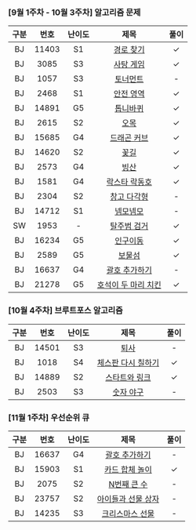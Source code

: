 ### **[9월 1주차 - 10월 3주차]** 알고리즘 문제
| 구분 | 번호 | 난이도 |   제목   | 풀이 |
|:---:|:---:|:---:|:-----------------:|:---:|
| BJ | 11403 | S1  |    [경로 찾기](https://www.acmicpc.net/problem/11403)    |  ✓  |
| BJ | 3085 | S3  |    [사탕 게임](https://www.acmicpc.net/problem/3085)    |  ✓  |
| BJ | 1057 | S3  |    [토너먼트](https://www.acmicpc.net/problem/1057)    |  -  |
| BJ | 2468 | S1  |    [안전 영역](https://www.acmicpc.net/problem/2468)    |  ✓  |
| BJ | 14891 | G5  |    [톱니바퀴](https://www.acmicpc.net/problem/14891)    |  ✓  |
| BJ | 2615 | S2  |    [오목](https://www.acmicpc.net/problem/2615)    |  ✓  |
| BJ | 15685 | G4  |    [드래곤 커브](https://www.acmicpc.net/problem/15685)    |  ✓  |
| BJ | 14620 | S2  |    [꽃길](https://www.acmicpc.net/problem/14620)    |  ✓  |
| BJ | 2573 | G4  |    [빙산](https://www.acmicpc.net/problem/2573)    |   ✓  |
| BJ | 1581 | G4  |    [락스타 락동호](https://www.acmicpc.net/problem/1581)    |   ✓  |
| BJ | 2304 | S2  |    [창고 다각형](https://www.acmicpc.net/problem/2304)    |  -  |
| BJ | 14712 | S1  |    [넴모넴모](https://www.acmicpc.net/problem/14712)    |   -  |
| SW | 1953 | -  |    [탈주범 검거](https://swexpertacademy.com/main/code/problem/problemSolverCodeDetail.do)    |  ✓  |
| BJ | 16234 | G5  |    [인구이동](https://www.acmicpc.net/problem/16234)    |   ✓  |
| BJ | 2589 | G5  |    [보물섬](https://www.acmicpc.net/problem/2589)    |   ✓  |
| BJ | 16637 | G4  |    [괄호 추가하기](https://www.acmicpc.net/problem/16637)    |   -  |
| BJ | 21278 | G5  |    [호석이 두 마리 치킨](https://www.acmicpc.net/problem/21278)    |   ✓  |

### **[10월 4주차]** 브루트포스 알고리즘
| 구분 | 번호 | 난이도 |   제목   | 풀이 |
|:---:|:---:|:---:|:-----------------:|:---:|
| BJ | 14501 | S3  |  [퇴사](https://www.acmicpc.net/problem/14501)   |   -  |
| BJ | 1018 | S4 |  [체스판 다시 칠하기](https://www.acmicpc.net/problem/1018)   |   ✓  |
| BJ | 14889 | S2  |  [스타트와 링크](https://www.acmicpc.net/problem/14889)   |   ✓  |
| BJ | 2503 | S3  |  [숫자 야구](https://www.acmicpc.net/problem/2503)   |   -  |


### **[11월 1주차]** 우선순위 큐 
| 구분 | 번호 | 난이도 |   제목   | 풀이 |
|:---:|:---:|:---:|:-----------------:|:---:|
| BJ | 16637 | G4  |    [괄호 추가하기](https://www.acmicpc.net/problem/16637)    |   -  |
| BJ | 15903 | S1  |    [카드 합체 놀이](https://www.acmicpc.net/problem/15903)    |   ✓  |
| BJ | 2075 | S2 |    [N번째 큰 수](https://www.acmicpc.net/problem/2075)    |   -  |
| BJ | 23757 | S2  |    [아이들과 선물 상자](https://www.acmicpc.net/problem/23757)    |   -  |
| BJ | 14235 | S3  |    [크리스마스 선물](https://www.acmicpc.net/problem/14235)    |   -  |




